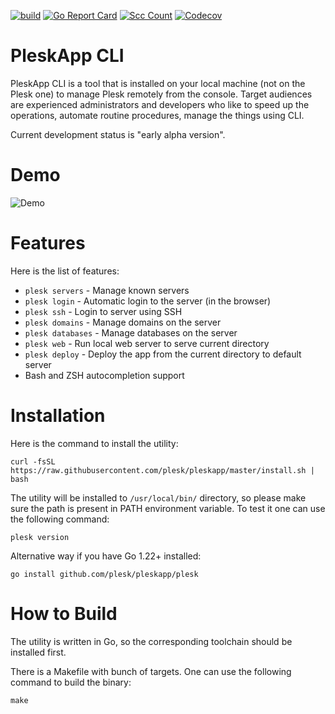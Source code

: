 [![build](https://github.com/plesk/pleskapp/actions/workflows/test.yml/badge.svg)](https://github.com/plesk/pleskapp/actions?query=workflow%3Atest)
[![Go Report Card](https://goreportcard.com/badge/github.com/plesk/pleskapp)](https://goreportcard.com/report/github.com/plesk/pleskapp)
[![Scc Count](https://sloc.xyz/github/plesk/pleskapp/)](https://github.com/plesk/pleskapp/)
[![Codecov](https://codecov.io/gh/plesk/pleskapp/graph/badge.svg?token=71268FOTU5)](https://codecov.io/gh/plesk/pleskapp)

# PleskApp CLI

PleskApp CLI is a tool that is installed on your local machine (not on the Plesk one) to manage Plesk remotely
from the console. Target audiences are experienced administrators and developers who like to speed up the
operations, automate routine procedures, manage the things using CLI.

Current development status is "early alpha version".

# Demo

![Demo](./demo.svg)

# Features

Here is the list of features:
* `plesk servers` - Manage known servers
* `plesk login` - Automatic login to the server (in the browser)
* `plesk ssh` - Login to server using SSH
* `plesk domains` - Manage domains on the server
* `plesk databases` - Manage databases on the server
* `plesk web` - Run local web server to serve current directory
* `plesk deploy` - Deploy the app from the current directory to default server
* Bash and ZSH autocompletion support

# Installation

Here is the command to install the utility:

```
curl -fsSL https://raw.githubusercontent.com/plesk/pleskapp/master/install.sh | bash
```

The utility will be installed to `/usr/local/bin/` directory, so please make sure the path is present in PATH
environment variable. To test it one can use the following command:

```
plesk version
```

Alternative way if you have Go 1.22+ installed:

```
go install github.com/plesk/pleskapp/plesk
```

# How to Build

The utility is written in Go, so the corresponding toolchain should be installed first.

There is a Makefile with bunch of targets. One can use the following command to build the binary:

```
make
```
